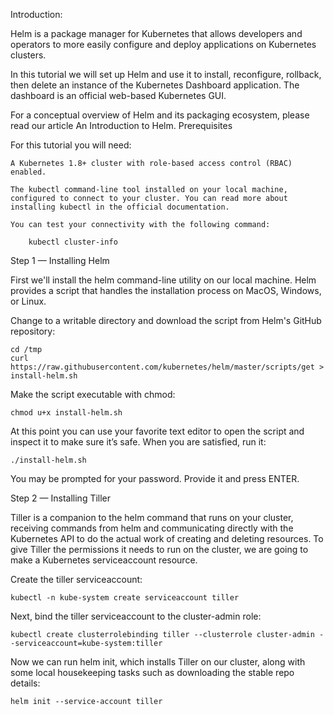 Introduction:

Helm is a package manager for Kubernetes that allows developers and operators to more easily configure and deploy applications on Kubernetes clusters.

In this tutorial we will set up Helm and use it to install, reconfigure, rollback, then delete an instance of the Kubernetes Dashboard application. The dashboard is an official web-based Kubernetes GUI.

For a conceptual overview of Helm and its packaging ecosystem, please read our article An Introduction to Helm.
Prerequisites

For this tutorial you will need:

    A Kubernetes 1.8+ cluster with role-based access control (RBAC) enabled.

    The kubectl command-line tool installed on your local machine, configured to connect to your cluster. You can read more about installing kubectl in the official documentation.

    You can test your connectivity with the following command:

        kubectl cluster-info

Step 1 — Installing Helm

First we'll install the helm command-line utility on our local machine. Helm provides a script that handles the installation process on MacOS, Windows, or Linux.

Change to a writable directory and download the script from Helm's GitHub repository:

    cd /tmp
    curl https://raw.githubusercontent.com/kubernetes/helm/master/scripts/get > install-helm.sh

Make the script executable with chmod:

    chmod u+x install-helm.sh

At this point you can use your favorite text editor to open the script and inspect it to make sure it’s safe. When you are satisfied, run it:

    ./install-helm.sh

You may be prompted for your password. Provide it and press ENTER.

Step 2 — Installing Tiller

Tiller is a companion to the helm command that runs on your cluster, receiving commands from helm and communicating directly with the Kubernetes API to do the actual work of creating and deleting resources. To give Tiller the permissions it needs to run on the cluster, we are going to make a Kubernetes serviceaccount resource.

Create the tiller serviceaccount:

    kubectl -n kube-system create serviceaccount tiller

Next, bind the tiller serviceaccount to the cluster-admin role:

    kubectl create clusterrolebinding tiller --clusterrole cluster-admin --serviceaccount=kube-system:tiller

Now we can run helm init, which installs Tiller on our cluster, along with some local housekeeping tasks such as downloading the stable repo details:

    helm init --service-account tiller
